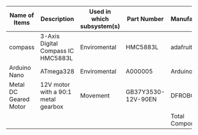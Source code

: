 | Name of Items        |  Description                      | Used in which subsystem(s) | Part Number        | Manufacturer   | Quantity | Price     | Total |
| ---                  |     ---                           |          ---               |      ---           |     ---        |    ---   |  ---      |  ---  |
| compass              |3-Axis Digital Compass IC HMC5883L |  Enviromental              | HMC5883L           | adafruit       |    1     |$9.95      |$9.95  |
| Arduino Nano         |ATmega328                          |  Enviromental              | A000005            | Arduino        |    1     |$24.90     |$24.90 |
|Metal DC Geared Motor |12V motor with a 90:1 metal gearbox|  Movement                  | GB37Y3530-12V-90EN | DFROBOT        |    2     |$29.00     |$58.00 |
|                      |                                   |                            |                    |Total Components|    4     |Total Cost |$92.85 |

